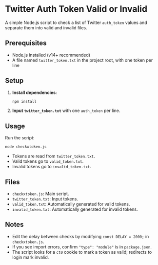# Twitter Auth Token Valid or Invalid

A simple Node.js script to check a list of Twitter `auth_token` values and separate them into valid and invalid files.

## Prerequisites

* Node.js installed (v14+ recommended)
* A file named `twitter_token.txt` in the project root, with one token per line

## Setup

1. **Install dependencies**:

   ```bash
   npm install
   ```

2. **Input `twitter_token.txt`** with one `auth_token` per line.

## Usage

Run the script:

```bash
node checkxtoken.js
```

* Tokens are read from `twitter_token.txt`.
* Valid tokens go to `valid_token.txt`.
* Invalid tokens go to `invalid_token.txt`.

## Files

* `checkxtoken.js`: Main script.
* `twitter_token.txt`: Input tokens.
* `valid_token.txt`: Automatically generated for valid tokens.
* `invalid_token.txt`: Automatically generated for invalid tokens.

## Notes

* Edit the delay between checks by modifying `const DELAY = 2000;` in `checkxtoken.js`.
* If you see import errors, confirm `"type": "module"` is in `package.json`.
* The script looks for a `ct0` cookie to mark a token as valid; redirects to login mark invalid.
